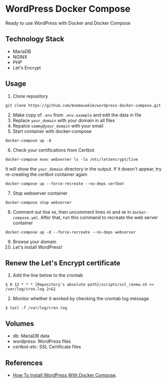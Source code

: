 # WordPress Docker Compose

Ready to use WordPress with Docker and Docker Compose

## Technology Stack
- MariaDB
- NGINX
- PHP
- Let's Encrypt

## Usage
1. Clone repository 
```
git clone https://github.com/boomauakim/wordpress-docker-compose.git
```
2. Make copy of `.env` from `.env.example` and edit the data in file
3. Replace `your_domain` with your domain in all files
4. Repalce `sammy@your_domain` with your email
5. Start container with docker-compose 
```
docker-compose up -d
```
6. Check your certifications from Certbot
```
docker-compose exec webserver ls -la /etc/letsencrypt/live
``` 
It will show the `your_domain` directory in the output. If it doesn't appear, try re-creating the certbot container again
```
docker-compose up --force-recreate --no-deps certbot
```
7. Stop webserver container
```
docker-compose stop webserver
```
8. Comment out line `44`, then uncomment lines `45` and `46` in `docker-compose.yml`. After that, run this command to recreate the web server container
```
docker-compose up -d --force-recreate --no-deps webserver
```
9. Browse your domain
10. Let's install WordPress!

## Renew the Let's Encrypt certificate
1. Add the line below to the crontab
```
$ 0 12 * * * [Repository's absolute path]/scripts/ssl_renew.sh >> /var/log/cron.log 2>&1
```
2. Monitor whether it worked by checking the crontab log message
```
$ tail -f /var/log/cron.log
```

## Volumes
- db: MariaDB data
- wordpress: WordPress files
- certbot-etc: SSL Certificate files

## References
- [How To Install WordPress With Docker Compose](https://www.digitalocean.com/community/tutorials/how-to-install-wordpress-with-docker-compose).
